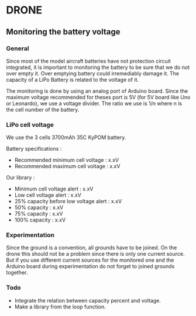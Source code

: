 # DRONE

## Monitoring the battery voltage

### General

Since most of the model aircraft batteries have not protection circuit integrated, it is important to monitoring the battery to be sure that we do not over empty it. Over emptying battery could irremediably damage it. The capacity of a LiPo Battery is related to the voltage of it.

The monitoring is done by using an analog port of Arduino board. Since the maximum voltage recommended for theses port is 5V (for 5V board like Uno or Leonardo), we use a voltage divider. The ratio we use is 1/n where n is the cell number of the battery.

### LiPo cell voltage

We use the 3 cells 3700mAh 35C KyPOM battery.

Battery specifications :
* Recommended minimum cell voltage : x.xV
* Recommended maximum cell voltage : x.xV

Our library :
* Minimum cell voltage alert : x.xV
* Low cell voltage alert : x.xV
* 25% capacity before low voltage alert : x.xV
* 50% capacity : x.xV
* 75% capacity : x.xV
* 100% capacity : x.xV

### Experimentation

Since the ground is a convention, all grounds have to be joined.
On the drone this should not be a problem since there is only one current source. But if you use different current sources for the monitored one and the Arduino board during experimentation do not forget to joined grounds together.

### Todo

* Integrate the relation between capacity percent and voltage.
* Make a library from the loop function.

